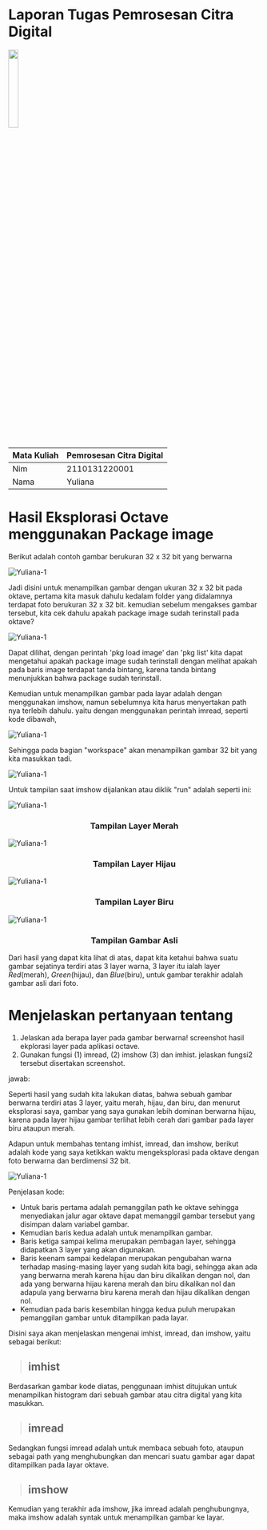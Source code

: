 # Laporan Tugas Pemrosesan Citra Digital
<img src="/Gambar/Gambar-Tugas-2/Logo-ULM.png" width="20%" height="20%">

Mata Kuliah | Pemrosesan Citra Digital
--------|--------
Nim | 2110131220001
Nama | Yuliana

# Hasil Eksplorasi Octave menggunakan Package image
Berikut adalah contoh gambar berukuran 32 x 32 bit yang berwarna

![Yuliana-1](/Gambar/Gambar-Tugas-2/Yulianto_32.bmp "package")

Jadi disini untuk menampilkan gambar dengan ukuran 32 x 32 bit pada oktave, pertama kita masuk dahulu kedalam folder yang didalamnya terdapat foto berukuran 32 x 32 bit. kemudian sebelum mengakses gambar tersebut, kita cek dahulu apakah package image sudah terinstall pada oktave?

![Yuliana-1](/Gambar/Gambar-Tugas-2/Yuliana-1.JPG "package")

Dapat dilihat, dengan perintah 'pkg load image' dan 'pkg list' kita dapat mengetahui apakah package image sudah terinstall dengan melihat apakah pada baris image terdapat tanda bintang, karena tanda bintang menunjukkan bahwa package sudah terinstall.

Kemudian untuk menampilkan gambar pada layar adalah dengan menggunakan imshow, namun sebelumnya kita harus menyertakan path nya terlebih dahulu. yaitu dengan menggunakan perintah imread, seperti kode dibawah, 

![Yuliana-1](/Gambar/Gambar-Tugas-2/Screenshot(682).png "Kode Program")

Sehingga pada bagian "workspace" akan menampilkan gambar 32 bit yang kita masukkan tadi.

![Yuliana-1](/Gambar/Gambar-Tugas-2/Yuliana-1.JPG "package")

Untuk tampilan saat imshow dijalankan atau diklik "run" adalah seperti ini:

![Yuliana-1](/Gambar/Gambar-Tugas-2/GambarLayerMerah.png "Layer Merah")

<h3 align="center">Tampilan Layer Merah</h3>

![Yuliana-1](/Gambar/Gambar-Tugas-2/GambarLayerHijau.png "Layer Hijaum")

<h3 align="center">Tampilan Layer Hijau</h3>

![Yuliana-1](/Gambar/Gambar-Tugas-2/GambarLayerBiru.png "Layer Biru")

<h3 align="center">Tampilan Layer Biru</h3>

![Yuliana-1](/Gambar/Gambar-Tugas-2/Gambar32Bit.png "Gambar Asli")

<h3 align="center">Tampilan Gambar Asli</h3>

Dari hasil yang dapat kita lihat di atas, dapat kita ketahui bahwa suatu gambar sejatinya terdiri atas 3 layer warna, 3 layer itu ialah layer _Red_(merah), _Green_(hijau), dan _Blue_(biru), untuk gambar terakhir adalah gambar asli dari foto.

# Menjelaskan pertanyaan tentang
1. Jelaskan ada berapa layer pada gambar berwarna! screenshot hasil ekplorasi layer pada aplikasi octave.
2. Gunakan fungsi (1) imread, (2) imshow (3) dan imhist. jelaskan fungsi2 tersebut disertakan screenshot.

jawab:

Seperti hasil yang sudah kita lakukan diatas, bahwa sebuah gambar berwarna terdiri atas 3 layer, yaitu merah, hijau, dan biru, dan menurut eksplorasi saya, gambar yang saya gunakan lebih dominan berwarna hijau, karena pada layer hijau gambar terlihat lebih cerah dari gambar pada layer biru ataupun merah.

Adapun untuk membahas tentang imhist, imread, dan imshow, berikut adalah kode yang saya ketikkan waktu mengeksplorasi pada oktave dengan foto berwarna dan berdimensi 32 bit.

![Yuliana-1](/Gambar/Gambar-Tugas-2/Screenshot(682).png "Kode Program")

Penjelasan kode:

- Untuk baris pertama adalah pemanggilan path ke oktave sehingga menyediakan jalur agar oktave dapat memanggil gambar tersebut yang disimpan dalam variabel gambar.
- Kemudian baris kedua adalah untuk menampilkan gambar.
- Baris ketiga sampai kelima merupakan pembagan layer, sehingga didapatkan 3 layer yang akan digunakan.
- Baris keenam sampai kedelapan merupakan pengubahan warna terhadap masing-masing layer yang sudah kita bagi, sehingga akan ada yang berwarna merah karena hijau dan biru dikalikan dengan nol, dan ada yang berwarna hijau karena merah dan biru dikalikan nol dan adapula yang berwarna biru karena merah dan hijau dikalikan dengan nol.
- Kemudian pada baris kesembilan hingga kedua puluh merupakan pemanggilan gambar untuk ditampilkan pada layar.

Disini saya akan menjelaskan mengenai imhist, imread, dan imshow, yaitu sebagai berikut:

> ## **imhist**
Berdasarkan gambar kode diatas, penggunaan imhist ditujukan untuk menampilkan histogram dari sebuah gambar atau citra digital yang kita masukkan.

> ## **imread**
Sedangkan fungsi imread adalah untuk membaca sebuah foto, ataupun sebagai path yang menghubungkan dan mencari suatu gambar agar dapat ditampilkan pada layar oktave.

> ## **imshow**
Kemudian yang terakhir ada imshow, jika imread adalah penghubungnya, maka imshow adalah syntak untuk menampilkan gambar ke layar.
